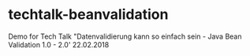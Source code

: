 # techtalk-beanvalidation
Demo for Tech Talk "Datenvalidierung kann so einfach sein - Java Bean Validation 1.0 - 2.0' 22.02.2018
